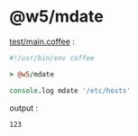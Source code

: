 [‼️]: ✏️README.mdt

# @w5/mdate

[test/main.coffee](./test/main.coffee) :

```coffee
#!/usr/bin/env coffee

> @w5/mdate

console.log mdate '/etc/hosts'
```

output :

```
123
```
